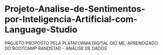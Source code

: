 # Projeto-Analise-de-Sentimentos-por-Inteligencia-Artificial-com-Language-Studio
PROJETO PROPOSTO PELA PLATAFORMA DIGITAL DIO ME, APRENDIZADO DO BOOTCAMP RANDSTAD - ANÁLISE DE DADOS
